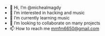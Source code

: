 - 👋 Hi, I’m @michealmagdy
- 👀 I’m interested in hacking and music
- 🌱 I’m currently learning music
- 💞️ I’m looking to collaborate on many projects
- 📫 How to reach me mmfm6650@gmail.com

<!---
michealmagdy/michealmagdy is a ✨ special ✨ repository because its `README.md` (this file) appears on your GitHub profile.
You can click the Preview link to take a look at your changes.
--->
